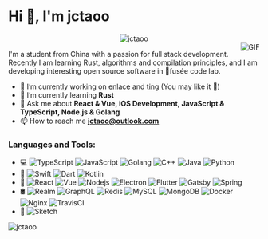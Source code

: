 # Hi 👋, I'm jctaoo

<center><img align="center" src="https://github-readme-streak-stats.herokuapp.com/?user=jctaoo&" alt="jctaoo" /></center>

<img align="right" alt="GIF" src="https://raw.githubusercontent.com/JoeyBling/JoeyBling/master/pic/pusheencode.gif" />

I'm a student from China with a passion for full stack development. Recently I am learning Rust, algorithms and compilation principles, and I am developing interesting open source software in 🚀fusée code lab.

- 🔭 I’m currently working on [enlace](https://github.com/jctaoo/enlace) and [ting](https://github.com/fusee-code-lab/ting-desktop) (You may like it 🌟)
- 🌱 I’m currently learning **Rust**
- 💬 Ask me about **React & Vue, iOS Development, JavaScript & TypeScript, Node.js & Golang**
- 📫 How to reach me **jctaoo@outlook.com**

<h3 align="left">Languages and Tools:</h3>

- 💻 ![TypeScript](https://img.shields.io/badge/-TypeScript-black?style=flat-square&logo=typescript)
![JavaScript](https://img.shields.io/badge/-JavaScript-black?style=flat-square&logo=javascript)
![Golang](https://img.shields.io/badge/-Golang-white?style=flat-square&logo=go)
![C++](https://img.shields.io/badge/-C++-00599C?style=flat-square&logo=c)
![Java](https://img.shields.io/badge/-java-E34A86?style=flat-square&logo=java)
![Python](https://img.shields.io/badge/-Python-black?style=flat-square&logo=Python)
- 📱 ![Swift](https://img.shields.io/badge/-Swift-black?style=flat-square&logo=swift)
![Dart](https://img.shields.io/badge/-Dart-blue?style=flat-square&logo=dart)
![Kotlin](https://img.shields.io/badge/-Kotlin-white?style=flat-square&logo=kotlin)
- 🔧 ![React](https://img.shields.io/badge/-React-black?style=flat-square&logo=react)
![Vue](https://img.shields.io/badge/-Vue-black?style=flat-square&logo=vue)
![Nodejs](https://img.shields.io/badge/-Nodejs-black?style=flat-square&logo=Node.js)
![Electron](https://img.shields.io/badge/-Electron-white?style=flat-square&logo=electron)
![Flutter](https://img.shields.io/badge/-Flutter-blue?style=flat-square&logo=flutter)
![Gatsby](https://img.shields.io/badge/-Gatsby-black?style=flat-square&logo=gatsby)
![Spring](https://img.shields.io/badge/-Spring-black?style=flat-square&logo=spring)
- 🛢️ ![Realm](https://img.shields.io/badge/-Realm-black?style=flat-square&logo=realm)
![GraphQL](https://img.shields.io/badge/-GraphQL-E10098?style=flat-square&logo=graphql)
![Redis](https://img.shields.io/badge/-Redis-black?style=flat-square&logo=Redis)
![MySQL](https://img.shields.io/badge/-MySQL-black?style=flat-square&logo=mysql)
![MongoDB](https://img.shields.io/badge/-MongoDB-black?style=flat-square&logo=mongodb)
![Docker](https://img.shields.io/badge/-Docker-black?style=flat-square&logo=docker)
![Nginx](https://img.shields.io/badge/-Nginx-white?style=flat-square&logo=nginx)
![TravisCI](https://img.shields.io/badge/-TravisCI-black?style=flat-square&logo=travis)
- 🎨 ![Sketch](https://img.shields.io/badge/-Sketch-black?style=flat-square&logo=sketch)

<p><img align="left" src="https://github-readme-stats-xi-flax.vercel.app//api/top-langs?username=jctaoo&show_icons=true&locale=en&layout=compact" alt="jctaoo" /></p>
